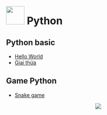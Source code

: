 # <img src="https://cdn4.iconfinder.com/data/icons/logos-and-brands/512/267_Python_logo-128.png" width="50" height="50"> Python
## Python basic
* [Hello World](https://github.com/NguyenHuuNhan1912/Python/blob/main/Basic/HelloWorld.py)
* [Giai thừa](https://github.com/NguyenHuuNhan1912/Python/blob/main/Basic/GiaiThua.py)
## Game Python
* [Snake game](https://github.com/NguyenHuuNhan1912/Python/blob/main/Game/snake.py)
<p align="center">
<img src="https://media.giphy.com/media/YrYzIcAByIvehuBDLW/giphy.gif?cid=790b7611fe396d7560aebd33540f4b3b0399d5d33d8ab982&rid=giphy.gif&ct=g">
 </p>
